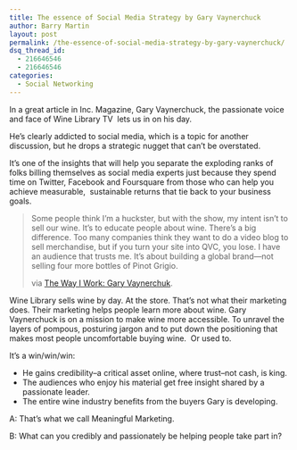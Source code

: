 ```yaml
---
title: The essence of Social Media Strategy by Gary Vaynerchuck
author: Barry Martin
layout: post
permalink: /the-essence-of-social-media-strategy-by-gary-vaynerchuck/
dsq_thread_id:
  - 216646546
  - 216646546
categories:
  - Social Networking
---
```

In a great article in Inc. Magazine, Gary Vaynerchuck, the passionate voice and face of Wine Library TV  lets us in on his day.

He&#8217;s clearly addicted to social media, which is a topic for another discussion, but he drops a strategic nugget that can&#8217;t be overstated.

It&#8217;s one of the insights that will help you separate the exploding ranks of folks billing themselves as social media experts just because they spend time on Twitter, Facebook and Foursquare from those who can help you achieve measurable,  sustainable returns that tie back to your business goals.

> Some people think I&#8217;m a huckster, but with the show, my intent isn&#8217;t to sell our wine. It&#8217;s to educate people about wine. There&#8217;s a big difference. Too many companies think they want to do a video blog to sell merchandise, but if you turn your site into QVC, you lose. I have an audience that trusts me. It&#8217;s about building a global brand—not selling four more bottles of Pinot Grigio.
> 
> via [The Way I Work: Gary Vaynerchuk][1].

Wine Library sells wine by day. At the store. That&#8217;s not what their marketing does. Their marketing helps people learn more about wine. Gary Vaynerchuck is on a mission to make wine more accessible. To unravel the layers of pompous, posturing jargon and to put down the positioning that makes most people uncomfortable buying wine.  Or used to.

It&#8217;s a win/win/win:

*   He gains credibility–a critical asset online, where trust–not cash, is king.
*   The audiences who enjoy his material get free insight shared by a passionate leader.
*   The entire wine industry benefits from the buyers Gary is developing.

A: That&#8217;s what we call Meaningful Marketing.

B: What can you credibly and passionately be helping people take part in?

 [1]: http://www.inc.com/magazine/20110201/the-way-i-work-gary-vaynerchuk.html